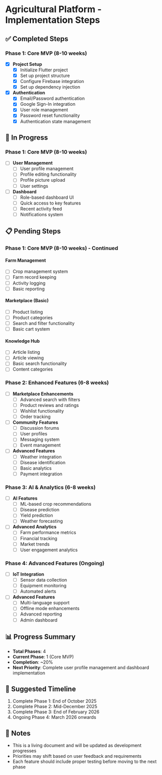 # Agricultural Platform - Implementation Steps

## ✅ Completed Steps

### Phase 1: Core MVP (8-10 weeks)
- [x] **Project Setup**
  - [x] Initialize Flutter project
  - [x] Set up project structure
  - [x] Configure Firebase integration
  - [x] Set up dependency injection

- [x] **Authentication**
  - [x] Email/Password authentication
  - [x] Google Sign-In integration
  - [x] User role management
  - [x] Password reset functionality
  - [x] Authentication state management

## 🔄 In Progress

### Phase 1: Core MVP (8-10 weeks)
- [ ] **User Management**
  - [ ] User profile management
  - [ ] Profile editing functionality
  - [ ] Profile picture upload
  - [ ] User settings

- [ ] **Dashboard**
  - [ ] Role-based dashboard UI
  - [ ] Quick access to key features
  - [ ] Recent activity feed
  - [ ] Notifications system

## 📋 Pending Steps

### Phase 1: Core MVP (8-10 weeks) - Continued

#### Farm Management
- [ ] Crop management system
- [ ] Farm record keeping
- [ ] Activity logging
- [ ] Basic reporting

#### Marketplace (Basic)
- [ ] Product listing
- [ ] Product categories
- [ ] Search and filter functionality
- [ ] Basic cart system

#### Knowledge Hub
- [ ] Article listing
- [ ] Article viewing
- [ ] Basic search functionality
- [ ] Content categories

### Phase 2: Enhanced Features (6-8 weeks)
- [ ] **Marketplace Enhancements**
  - [ ] Advanced search with filters
  - [ ] Product reviews and ratings
  - [ ] Wishlist functionality
  - [ ] Order tracking

- [ ] **Community Features**
  - [ ] Discussion forums
  - [ ] User profiles
  - [ ] Messaging system
  - [ ] Event management

- [ ] **Advanced Features**
  - [ ] Weather integration
  - [ ] Disease identification
  - [ ] Basic analytics
  - [ ] Payment integration

### Phase 3: AI & Analytics (6-8 weeks)
- [ ] **AI Features**
  - [ ] ML-based crop recommendations
  - [ ] Disease prediction
  - [ ] Yield prediction
  - [ ] Weather forecasting

- [ ] **Advanced Analytics**
  - [ ] Farm performance metrics
  - [ ] Financial tracking
  - [ ] Market trends
  - [ ] User engagement analytics

### Phase 4: Advanced Features (Ongoing)
- [ ] **IoT Integration**
  - [ ] Sensor data collection
  - [ ] Equipment monitoring
  - [ ] Automated alerts

- [ ] **Advanced Features**
  - [ ] Multi-language support
  - [ ] Offline mode enhancements
  - [ ] Advanced reporting
  - [ ] Admin dashboard

## 📊 Progress Summary
- **Total Phases**: 4
- **Current Phase**: 1 (Core MVP)
- **Completion**: ~20%
- **Next Priority**: Complete user profile management and dashboard implementation

## 📅 Suggested Timeline
1. Complete Phase 1: End of October 2025
2. Complete Phase 2: Mid-December 2025
3. Complete Phase 3: End of February 2026
4. Ongoing Phase 4: March 2026 onwards

## 📌 Notes
- This is a living document and will be updated as development progresses
- Priorities may shift based on user feedback and requirements
- Each feature should include proper testing before moving to the next phase
